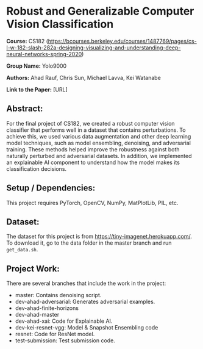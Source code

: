 # Robust and Generalizable Computer Vision Classification
<b>Course:</b> CS182 (https://bcourses.berkeley.edu/courses/1487769/pages/cs-l-w-182-slash-282a-designing-visualizing-and-understanding-deep-neural-networks-spring-2020)

<b>Group Name:</b> Yolo9000

<b>Authors:</b> Ahad Rauf, Chris Sun, Michael Lavva, Kei Watanabe

<b>Link to the Paper:</b> [URL]

## Abstract:
For the final project of CS182, we created a robust computer vision classifier that performs well in a dataset that contains perturbations. To achieve this, we used various data augmentation and other deep learning model techniques, such as model ensembling, denoising, and adversarial training. These  methods  helped  improve  the  robustness against both naturally perturbed and adversarial datasets. In addition, we implemented an explainable AI component to understand how the model makes its classification decisions.

## Setup / Dependencies:
This project requires PyTorch, OpenCV, NumPy, MatPlotLib, PIL, etc.

## Dataset:
The dataset for this project is from https://tiny-imagenet.herokuapp.com/. To download it, go to the data folder in the master branch and run `get_data.sh`.

## Project Work:
There are several branches that include the work in the project:
* master: Contains denoising script.
* dev-ahad-adversarial: Generates adversarial examples.
* dev-ahad-finite-horizons
* dev-ahad-master
* dev-ahad-xai: Code for Explainable AI.
* dev-kei-resnet-vgg: Model & Snapshot Ensembling code
* resnet: Code for ResNet model.
* test-submission: Test submission code.
